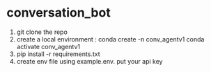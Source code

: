 # conversation_bot

1. git clone the repo
2. create a local environment :
    conda create -n conv_agentv1
    conda activate conv_agentv1
3. pip install -r requirements.txt
4. create env file using example.env. put your api key
